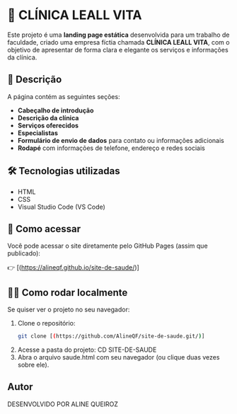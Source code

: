 # 🏥 CLÍNICA LEALL VITA

Este projeto é uma **landing page estática** desenvolvida para um trabalho de faculdade, criado uma empresa fíctia chamada **CLÍNICA LEALL VITA**, com o objetivo de apresentar de forma clara e elegante os serviços e informações da clínica.

## 📌 Descrição

A página contém as seguintes seções:

- **Cabeçalho de introdução**
- **Descrição da clínica**
- **Serviços oferecidos**
- **Especialistas**
- **Formulário de envio de dados** para contato ou informações adicionais
- **Rodapé** com informações de telefone, endereço e redes sociais

## 🛠 Tecnologias utilizadas

- HTML  
- CSS  
- Visual Studio Code (VS Code)

## 🚀 Como acessar

Você pode acessar o site diretamente pelo GitHub Pages (assim que publicado):

👉 [(https://alineqf.github.io/site-de-saude/)]


## 👩‍💻 Como rodar localmente

Se quiser ver o projeto no seu navegador:

1. Clone o repositório:
   ```bash
   git clone [(https://github.com/AlineQF/site-de-saude.git/)]

2. Acesse a pasta do projeto: CD SITE-DE-SAUDE
3. Abra o arquivo saude.html com seu navegador (ou clique duas vezes sobre ele).


## Autor 
DESENVOLVIDO POR ALINE QUEIROZ
